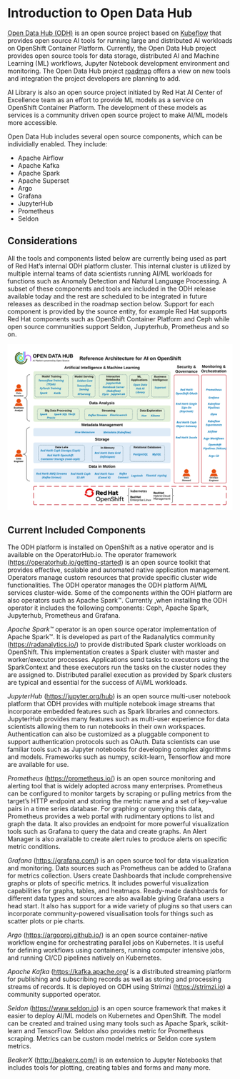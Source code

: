 # Introduction to Open Data Hub

[Open Data Hub (ODH)](http://opendatahub.io/) is an open source project based on [Kubeflow](https://kubeflow.org/) that provides open source AI tools for running large and distributed AI workloads on OpenShift Container Platform. Currently, the Open Data Hub project provides open source tools for data storage, distributed AI and Machine Learning (ML) workflows, Jupyter Notebook development environment and monitoring. The Open Data Hub project [roadmap](http://opendatahub.io/docs/roadmap/future.html) offers a view on new tools and integration the project developers are planning to add.

AI Library is also an open source project initiated by Red Hat AI Center of Excellence team as an effort to provide ML models as a service on OpenShift Container Platform. The development of these models as services is a community driven open source project to make AI/ML models more accessible.

Open Data Hub includes several open source components, which can be individially enabled. They include:

* Apache Airflow
* Apache Kafka
* Apache Spark
* Apache Superset
* Argo
* Grafana
* JupyterHub
* Prometheus
* Seldon

## Considerations

All the tools and components listed below are currently being used as part of Red Hat’s internal ODH platform cluster. This internal cluster is utilized by multiple internal teams of data scientists running AI/ML workloads for functions such as Anomaly Detection and Natural Language Processing. A subset of these components and tools are included in the ODH release available today and the rest are scheduled to be integrated in future releases as described in the roadmap section below. Support for each component is provided by the source entity, for example Red Hat supports Red Hat components such as OpenShift Container Platform and Ceph while open source communities support Seldon, Jupyterhub, Prometheus and so on.

![Open Data hub components](components.png)

## Current Included Components

The ODH platform is installed on OpenShift as a native operator and is available on the OperatorHub.io. The operator framework (https://operatorhub.io/getting-started) is an open source toolkit that provides effective, scalable and automated native application management. Operators manage custom resources that provide specific cluster wide functionalities. The ODH operator manages the ODH platform AI/ML services cluster-wide. Some of the components within the ODH platform are also operators such as Apache Spark™. Currently ,when installing the ODH operator it includes the following components: Ceph, Apache Spark, Jupyterhub, Prometheus and Grafana.

*Apache Spark™* operator is an open source operator implementation of Apache Spark™. It is developed as part of the Radanalytics community (https://radanalytics.io/) to provide distributed Spark cluster workloads on OpenShift. This implementation creates a Spark cluster with master and worker/executor processes. Applications send tasks to executors using the SparkContext and these executors run the tasks on the cluster nodes they are assigned to. Distributed parallel execution as provided by Spark clusters are typical and essential for the success of AI/ML workloads.

*JupyterHub* (https://jupyter.org/hub) is an open source multi-user notebook platform that ODH provides with multiple notebook image streams that incorporate embedded features such as Spark libraries and connectors. JupyterHub provides many features such as multi-user experience for data scientists allowing them to run notebooks in their own workspaces. Authentication can also be customized as a pluggable component to support authentication protocols such as OAuth. Data scientists can use familiar tools such as Jupyter notebooks for developing complex algorithms and models. Frameworks such as numpy, scikit-learn, Tensorflow and more are available for use.

*Prometheus* (https://prometheus.io/) is an open source monitoring and alerting tool that is widely adopted across many enterprises. Prometheus can be configured to monitor targets by scraping or pulling metrics from the target’s HTTP endpoint and storing the metric name and a set of key-value pairs in a time series database. For graphing or querying this data, Prometheus provides a web portal with rudimentary options to list and graph the data. It also provides an endpoint for more powerful visualization tools such as Grafana to query the data and create graphs. An Alert Manager is also available to create alert rules to produce alerts on specific metric conditions.

*Grafana* (https://grafana.com/) is an open source tool for data visualization and monitoring. Data sources such as Prometheus can be added to Grafana for metrics collection. Users create Dashboards that include comprehensive graphs or plots of specific metrics. It includes powerful visualization capabilities for graphs, tables, and heatmaps. Ready-made dashboards for different data types and sources are also available giving Grafana users a head start. It also has support for a wide variety of plugins so that users can incorporate community-powered visualisation tools for things such as scatter plots or pie charts.

*Argo* (https://argoproj.github.io/) is an open source container-native workflow engine for orchestrating parallel jobs on Kubernetes. It is useful for defining workflows using containers, running computer intensive jobs, and running CI/CD pipelines natively on Kubernetes.

*Apache Kafka* (https://kafka.apache.org/ is a distributed streaming platform for publishing and subscribing records as well as storing and processing streams of records. It is deployed on ODH using Strimzi (https://strimzi.io) a community supported operator.

*Seldon* (https://www.seldon.io) is an open source framework that makes it easier to deploy AI/ML models on Kubernetes and OpenShift. The model can be created and trained using many tools such as Apache Spark, scikit-learn and TensorFlow. Seldon also provides metric for Prometheus scraping. Metrics can be custom model metrics or Seldon core system metrics.

*BeakerX* (http://beakerx.com/) is an extension to Jupyter Notebooks that includes tools for plotting, creating tables and forms and many more.

